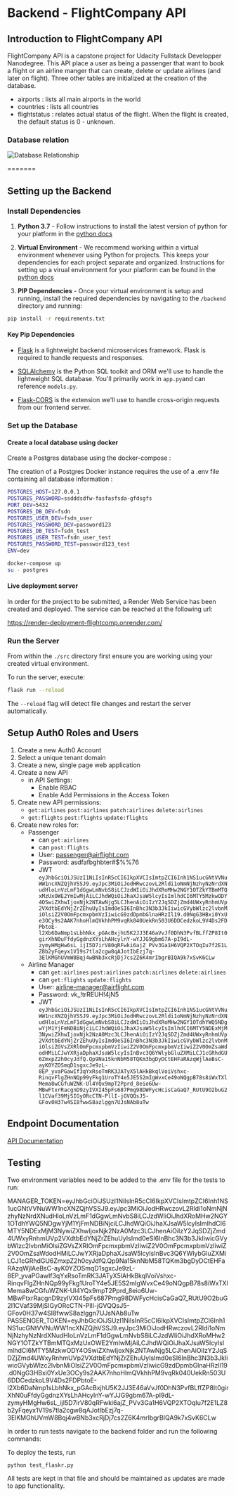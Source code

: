 # Backend - FlightCompany API

## Introduction to FlightCompany API

FlightCompany API is a capstone project for Udacity Fullstack Developper Nanodegree. This API place a user as being a passenger that want to book a flight or an airline manger that can create, delete or update airlines (and later on flight).
Three other tables are initialized at the creation of the database. 
- airports : lists all main airports in the world
- countries : lists all countries
- flightstatus : relates actual status of the flight. When the flight is created, the default status is 0 - unknown.

### Database relation

![Database Relationship](./docs/FlightSurety_Comp_Backend_Data.jpeg)

=======

## Setting up the Backend

### Install Dependencies

1. **Python 3.7** - Follow instructions to install the latest version of python for your platform in the [python docs](https://docs.python.org/3/using/unix.html#getting-and-installing-the-latest-version-of-python)
 
2. **Virtual Environment** - We recommend working within a virtual environment whenever using Python for projects. This keeps your dependencies for each project separate and organized. Instructions for setting up a virual environment for your platform can be found in the [python docs](https://packaging.python.org/guides/installing-using-pip-and-virtual-environments/)

3. **PIP Dependencies** - Once your virtual environment is setup and running, install the required dependencies by navigating to the `/backend` directory and running:

```bash
pip install -r requirements.txt
```

#### Key Pip Dependencies

- [Flask](http://flask.pocoo.org/) is a lightweight backend microservices framework. Flask is required to handle requests and responses.

- [SQLAlchemy](https://www.sqlalchemy.org/) is the Python SQL toolkit and ORM we'll use to handle the lightweight SQL database. You'll primarily work in `app.py`and can reference `models.py`.

- [Flask-CORS](https://flask-cors.readthedocs.io/en/latest/#) is the extension we'll use to handle cross-origin requests from our frontend server.

### Set up the Database

#### Create a local database using docker

Create a Postgres database using the docker-compose :

The creation of a Postgres Docker instance requires the use of a .env file containing all database information :

```bash
POSTGRES_HOST=127.0.0.1
POSTGRES_PASSWORD=ssdddsdfw-fasfasfsda-gfdsgfs
PORT_DEV=5432
POSTGRES_DB_DEV=fsdn
POSTGRES_USER_DEV=fsdn_user
POSTGRES_PASSWORD_DEV=password123
POSTGRES_DB_TEST=fsdn_test
POSTGRES_USER_TEST=fsdn_user_test
POSTGRES_PASSWORD_TEST=password123_test
ENV=dev
```

```bash
docker-compose up
su - postgres
```
#### Live deployment server 

In order for the project to be submitted, a Render Web Service has been created and deployed. The service can be reached at the following url:

https://render-deployment-flightcomp.onrender.com/


### Run the Server

From within the `./src` directory first ensure you are working using your created virtual environment.

To run the server, execute:

```bash
flask run --reload
```

The `--reload` flag will detect file changes and restart the server automatically.

## Setup Auth0 Roles and Users

1. Create a new Auth0 Account
2. Select a unique tenant domain
3. Create a new, single page web application
4. Create a new API
   - in API Settings:
     - Enable RBAC
     - Enable Add Permissions in the Access Token
5. Create new API permissions:
   - `get:airlines` `post:airlines` `patch:airlines` `delete:airlines`
   - `get:flights` `post:flights` `update:flights`
6. Create new roles for:
   - Passenger
     - can `get:airlines`
     - can `post:flights`
     - User: passenger@airflight.com
     - Password: asdfafbghbter#$%%76
     - JWT `eyJhbGciOiJSUzI1NiIsInR5cCI6IkpXVCIsImtpZCI6Inh1NS1ucGNtVVNuWW1ncXNZQjhVSSJ9.eyJpc3MiOiJodHRwczovL2Rldi1oNmNjNzhyNzNrdXNudHloLnVzLmF1dGgwLmNvbS8iLCJzdWIiOiJhdXRoMHw2NGY1OTZkYTBmMTQxMzUxOWE2YmIwMjAiLCJhdWQiOiJhaXJsaW5lcyIsImlhdCI6MTY5MzkwODY4OSwiZXhwIjoxNjk2NTAwNjg5LCJhenAiOiIzY2JqSDZjZmd4UWxyRnhmUVp2VXdtbEdYNjZrZEhuUyIsImd0eSI6InBhc3N3b3JkIiwicGVybWlzc2lvbnMiOlsiZ2V0OmFpcmxpbmVzIiwicG9zdDpmbGlnaHRzIl19.d0NgG3HBxi0YxUe3OCy9s2AAK7nhoHlmQVkhhPM9vqRk040UekRn503U6DDCedzkoL9V4Ds2FDPbtoE-l2Xb6DaNmp1sLbhNkx_pGAcBxjhU5K2JJ3E46aVvJf0DhN3PvfBLffZP8It0girXhN0uFfdyGgdnzXYsLhAHcylnY-wYJJG9gbm67A-pI9dL-zymyHMgHw6sL_ijI5D7irV80qRFwki6ajZ_PVv3Ga1H6VQP2XTOqIu7f2E1LZ8b2yFqeyx1V19s7tla2cgw8qAJotIbEzj7q-3ElKMGhUVmW8Bqj4wBNb3xcRjDj7cs2Z6K4mrIbgrBIQA9k7xSvK6CLw`
   - Airline Manager
     - can `get:airlines` `post:airlines` `patch:airlines` `delete:airlines`
     - can `get:flights` `update:flights` 
     - User: airline-manager@airflight.com
     - Password: vk_!trREUH!4jN5
     - JWT `eyJhbGciOiJSUzI1NiIsInR5cCI6IkpXVCIsImtpZCI6Inh1NS1ucGNtVVNuWW1ncXNZQjhVSSJ9.eyJpc3MiOiJodHRwczovL2Rldi1oNmNjNzhyNzNrdXNudHloLnVzLmF1dGgwLmNvbS8iLCJzdWIiOiJhdXRoMHw2NGY1OTdhYWQ5NDgwYjM1YjFmNDBiNjciLCJhdWQiOiJhaXJsaW5lcyIsImlhdCI6MTY5NDExMjM3NywiZXhwIjoxNjk2NzA0Mzc3LCJhenAiOiIzY2JqSDZjZmd4UWxyRnhmUVp2VXdtbEdYNjZrZEhuUyIsImd0eSI6InBhc3N3b3JkIiwicGVybWlzc2lvbnMiOlsiZGVsZXRlOmFpcmxpbmVzIiwiZ2V0OmFpcmxpbmVzIiwiZ2V0OmZsaWdodHMiLCJwYXRjaDphaXJsaW5lcyIsInBvc3Q6YWlybGluZXMiLCJ1cGRhdGU6ZmxpZ2h0cyJdfQ.Qp9Na15knNbM58TQKm3bgDyDCtEHFaRAzqWjlAeBsC-ayK0YZOSmqD1sgxcJe9zL-8EP_yvaPGawIf3qYxRsoTmRK3JATyX5lAHkBkqlVoiVshxc-RinqvFlgZHnNQp99yFkg1UroTY4e5JE5S2mIgWvxCe49oNQgpB78s8iWxTXlMema8wCGfuWZNK-Ul4YQx9mpT2Pprd_8eio6Uw-MBwFtxrRacgnD9zyIVXI45pFs687Pmg98DWFycHcisCaGaQ7_RUtU9O2buG2l1CVaf39MjSIGyORcCTN-PllI-jGVQQsJ5-GFov0H37w4SI8fwwS8azlggn7UJsNAb8uTw`


## Endpoint Documentation

[API Documentation](docs/API_doc.md)



## Testing

Two environment variables need to be added to the .env file for the tests to run:

MANAGER_TOKEN=eyJhbGciOiJSUzI1NiIsInR5cCI6IkpXVCIsImtpZCI6Inh1NS1ucGNtVVNuWW1ncXNZQjhVSSJ9.eyJpc3MiOiJodHRwczovL2Rldi1oNmNjNzhyNzNrdXNudHloLnVzLmF1dGgwLmNvbS8iLCJzdWIiOiJhdXRoMHw2NGY1OTdhYWQ5NDgwYjM1YjFmNDBiNjciLCJhdWQiOiJhaXJsaW5lcyIsImlhdCI6MTY5NDExMjM3NywiZXhwIjoxNjk2NzA0Mzc3LCJhenAiOiIzY2JqSDZjZmd4UWxyRnhmUVp2VXdtbEdYNjZrZEhuUyIsImd0eSI6InBhc3N3b3JkIiwicGVybWlzc2lvbnMiOlsiZGVsZXRlOmFpcmxpbmVzIiwiZ2V0OmFpcmxpbmVzIiwiZ2V0OmZsaWdodHMiLCJwYXRjaDphaXJsaW5lcyIsInBvc3Q6YWlybGluZXMiLCJ1cGRhdGU6ZmxpZ2h0cyJdfQ.Qp9Na15knNbM58TQKm3bgDyDCtEHFaRAzqWjlAeBsC-ayK0YZOSmqD1sgxcJe9zL-8EP_yvaPGawIf3qYxRsoTmRK3JATyX5lAHkBkqlVoiVshxc-RinqvFlgZHnNQp99yFkg1UroTY4e5JE5S2mIgWvxCe49oNQgpB78s8iWxTXlMema8wCGfuWZNK-Ul4YQx9mpT2Pprd_8eio6Uw-MBwFtxrRacgnD9zyIVXI45pFs687Pmg98DWFycHcisCaGaQ7_RUtU9O2buG2l1CVaf39MjSIGyORcCTN-PllI-jGVQQsJ5-GFov0H37w4SI8fwwS8azlggn7UJsNAb8uTw
PASSENGER_TOKEN=eyJhbGciOiJSUzI1NiIsInR5cCI6IkpXVCIsImtpZCI6Inh1NS1ucGNtVVNuWW1ncXNZQjhVSSJ9.eyJpc3MiOiJodHRwczovL2Rldi1oNmNjNzhyNzNrdXNudHloLnVzLmF1dGgwLmNvbS8iLCJzdWIiOiJhdXRoMHw2NGY1OTZkYTBmMTQxMzUxOWE2YmIwMjAiLCJhdWQiOiJhaXJsaW5lcyIsImlhdCI6MTY5MzkwODY4OSwiZXhwIjoxNjk2NTAwNjg5LCJhenAiOiIzY2JqSDZjZmd4UWxyRnhmUVp2VXdtbEdYNjZrZEhuUyIsImd0eSI6InBhc3N3b3JkIiwicGVybWlzc2lvbnMiOlsiZ2V0OmFpcmxpbmVzIiwicG9zdDpmbGlnaHRzIl19.d0NgG3HBxi0YxUe3OCy9s2AAK7nhoHlmQVkhhPM9vqRk040UekRn503U6DDCedzkoL9V4Ds2FDPbtoE-l2Xb6DaNmp1sLbhNkx_pGAcBxjhU5K2JJ3E46aVvJf0DhN3PvfBLffZP8It0girXhN0uFfdyGgdnzXYsLhAHcylnY-wYJJG9gbm67A-pI9dL-zymyHMgHw6sL_ijI5D7irV80qRFwki6ajZ_PVv3Ga1H6VQP2XTOqIu7f2E1LZ8b2yFqeyx1V19s7tla2cgw8qAJotIbEzj7q-3ElKMGhUVmW8Bqj4wBNb3xcRjDj7cs2Z6K4mrIbgrBIQA9k7xSvK6CLw

In order to run tests navigate to the backend folder and run the following commands: 

To deploy the tests, run

```bash
python test_flaskr.py
```

All tests are kept in that file and should be maintained as updates are made to app functionality.
